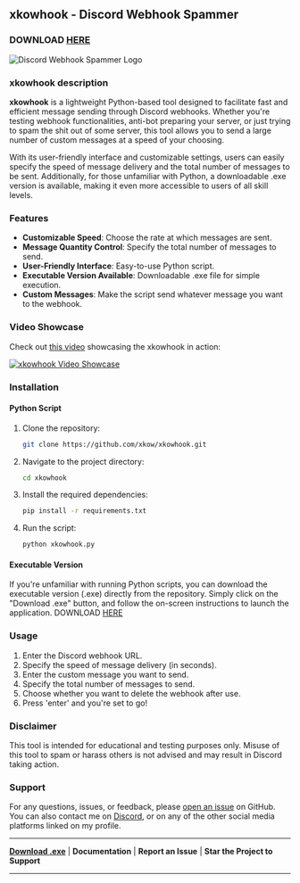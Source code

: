 ## xkowhook - Discord Webhook Spammer
### DOWNLOAD [HERE](https://xkow.xyz/xkowhook/)
![Discord Webhook Spammer Logo](https://i.imgur.com/80MIoSc.png)

### xkowhook description

**xkowhook** is a lightweight Python-based tool designed to facilitate fast and efficient message sending through Discord webhooks. Whether you're testing webhook functionalities, anti-bot preparing your server, or just trying to spam the shit out of some server, this tool allows you to send a large number of custom messages at a speed of your choosing.

With its user-friendly interface and customizable settings, users can easily specify the speed of message delivery and the total number of messages to be sent. Additionally, for those unfamiliar with Python, a downloadable .exe version is available, making it even more accessible to users of all skill levels.

### Features

- **Customizable Speed**: Choose the rate at which messages are sent.
- **Message Quantity Control**: Specify the total number of messages to send.
- **User-Friendly Interface**: Easy-to-use Python script.
- **Executable Version Available**: Downloadable .exe file for simple execution.
- **Custom Messages**: Make the script send whatever message you want to the webhook.

### Video Showcase

Check out [this video](https://www.youtube.com/watch?v=Ce_ZSYssZrs) showcasing the xkowhook in action:

[![xkowhook Video Showcase](https://i3.ytimg.com/vi/Ce_ZSYssZrs/maxresdefault.jpg)](https://www.youtube.com/watch?v=Ce_ZSYssZrs)

### Installation

#### Python Script

1. Clone the repository:
    ```bash
    git clone https://github.com/xkow/xkowhook.git
    ```
   
2. Navigate to the project directory:
    ```bash
    cd xkowhook
    ```
   
3. Install the required dependencies:
    ```bash
    pip install -r requirements.txt
    ```
   
4. Run the script:
    ```bash
    python xkowhook.py
    ```

#### Executable Version

If you're unfamiliar with running Python scripts, you can download the executable version (.exe) directly from the repository. Simply click on the "Download .exe" button, and follow the on-screen instructions to launch the application.
DOWNLOAD [HERE](https://xkow.xyz/xkowhook/)

### Usage

1. Enter the Discord webhook URL.
2. Specify the speed of message delivery (in seconds).
3. Enter the custom message you want to send.
4. Specify the total number of messages to send.
5. Choose whether you want to delete the webhook after use.
6. Press 'enter' and you're set to go!

### Disclaimer

This tool is intended for educational and testing purposes only. Misuse of this tool to spam or harass others is not advised and may result in Discord taking action.

### Support

For any questions, issues, or feedback, please [open an issue](https://github.com/xKow/xkowhook/issues) on GitHub. You can also contact me on [Discord](https://discord.com/users/351282061731954698), or on any of the other social media platforms linked on my profile.

---

**[Download .exe](https://xkow.xyz/xkowhook)** | **Documentation** | **Report an Issue** | **Star the Project to Support**









---
